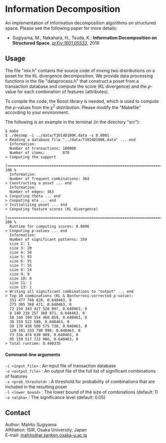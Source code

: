 # Information Decomposition
An implementation of information decomposition algorithms on structured space.
Please see the following paper for more details:
* Sugiyama, M., Nakahara, H., Tsuda, K.: **Information Decomposition on Structured Space**, *[arXiv:1601.05533](http://arxiv.org/abs/1601.05533)*, 2016

## Usage
The file "mix.h" contains the source code of mixing two distributions on a poset for the KL divergence decomposition.
We provide data processing functions in the file "dataprocess.h" that construct a poset from a transaction database and compute the score (KL divergence) and the *p*-value for each combination of features (attributes).

To compile the code, the Boost library is needed, which is used to compute the *p*-values from the *&chi;*<sup>2</sup> distribution.
Please modify the "Makefile" according to your environment.

The following is an example in the terminal (in the directory "src"):
```
$ make
$ ./decomp -i ../data/T10I4D100K.data -s 0.0001
> Reading a database file "../data/T10I4D100K.data" ... end
  Information:
  Number of transactions: 100000
  Number of items:        870
> Computing the support
  [====================================================================================================] 100 %
  Information:
  Number of frequent combinations: 364
> Constructing a poset ... end
  Information:
  Number of edges: 363
> Conputing theta ... end
> Conputing eta ... end
> Initializing poset ... end
> Conputing feature scores (KL divergence)
  [===================================================================================================>] 100 %
  Runtime for computing scores: 0.0496
> Conputing p-values ... end
  Information:
  Number of significant patterns: 359
  size 2: 1
  size 3: 20
  size 4: 58
  size 5: 93
  size 6: 91
  size 7: 55
  size 8: 24
  size 9: 9
  size 10: 6
  size 11: 1
  size 13: 1
> Writing all significant combinations to "output" ... end
> Top-10 combinations (KL & Bonferroni-corrected p-value):
  351 477 766 820, 0.640463, 0
  275 305 368 471, 0.640463, 0
  72 234 343 427 528 897, 0.640463, 0
  0 140 239 257 368 871, 0.640463, 0
  58 140 190 354 460 859, 0.640463, 0
  38 319 522 588, 0.640463, 0
  39 170 438 500 575 738, 0.640463, 0
  120 181 333 798 998, 0.640463, 0
  73 334 474 638 989, 0.640463, 0
  95 159 517 722 966, 0.640463, 0
> Total runtime: 0.490335
```

#### Command-line arguments

  `-i <input_file>` : An input file of transaction database  
  `-o <output_file>` : An output file of the full list of significant combinations of features  
  `-s <prob_threshold>` : A threshold for probability of combinations that are included in the resulting poset    
  `-l <lower_bound>` : The lower bound of the size of combinations (default: 1)  
  `-a <alpha>` : The significance level (default: 0.05)  

## Contact
Author: Mahito Sugiyama  
Affiliation: ISIR, Osaka University, Japan  
E-mail: mahito@ar.sanken.osaka-u.ac.jp
